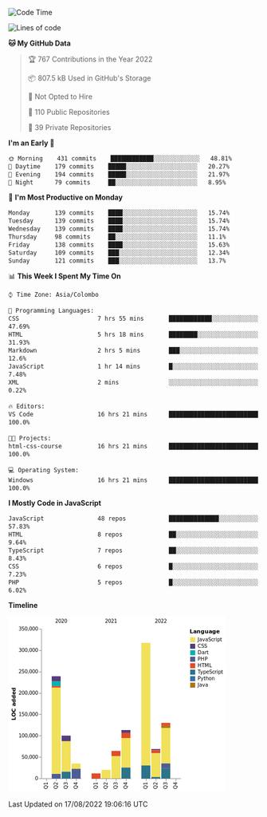 
<!--START_SECTION:waka-->
![Code Time](http://img.shields.io/badge/Code%20Time-632%20hrs%2050%20mins-blue)

![Lines of code](https://img.shields.io/badge/From%20Hello%20World%20I%27ve%20Written-1%20Million%20lines%20of%20code-blue)

**🐱 My GitHub Data** 

> 🏆 767 Contributions in the Year 2022
 > 
> 📦 807.5 kB Used in GitHub's Storage 
 > 
> 🚫 Not Opted to Hire
 > 
> 📜 110 Public Repositories 
 > 
> 🔑 39 Private Repositories  
 > 
**I'm an Early 🐤** 

```text
🌞 Morning    431 commits    ████████████░░░░░░░░░░░░░   48.81% 
🌆 Daytime    179 commits    █████░░░░░░░░░░░░░░░░░░░░   20.27% 
🌃 Evening    194 commits    █████░░░░░░░░░░░░░░░░░░░░   21.97% 
🌙 Night      79 commits     ██░░░░░░░░░░░░░░░░░░░░░░░   8.95%

```
📅 **I'm Most Productive on Monday** 

```text
Monday       139 commits    ████░░░░░░░░░░░░░░░░░░░░░   15.74% 
Tuesday      139 commits    ████░░░░░░░░░░░░░░░░░░░░░   15.74% 
Wednesday    139 commits    ████░░░░░░░░░░░░░░░░░░░░░   15.74% 
Thursday     98 commits     ██░░░░░░░░░░░░░░░░░░░░░░░   11.1% 
Friday       138 commits    ████░░░░░░░░░░░░░░░░░░░░░   15.63% 
Saturday     109 commits    ███░░░░░░░░░░░░░░░░░░░░░░   12.34% 
Sunday       121 commits    ███░░░░░░░░░░░░░░░░░░░░░░   13.7%

```


📊 **This Week I Spent My Time On** 

```text
⌚︎ Time Zone: Asia/Colombo

💬 Programming Languages: 
CSS                      7 hrs 55 mins       ████████████░░░░░░░░░░░░░   47.69% 
HTML                     5 hrs 18 mins       ████████░░░░░░░░░░░░░░░░░   31.93% 
Markdown                 2 hrs 5 mins        ███░░░░░░░░░░░░░░░░░░░░░░   12.6% 
JavaScript               1 hr 14 mins        █░░░░░░░░░░░░░░░░░░░░░░░░   7.48% 
XML                      2 mins              ░░░░░░░░░░░░░░░░░░░░░░░░░   0.22%

🔥 Editors: 
VS Code                  16 hrs 21 mins      █████████████████████████   100.0%

🐱‍💻 Projects: 
html-css-course          16 hrs 21 mins      █████████████████████████   100.0%

💻 Operating System: 
Windows                  16 hrs 21 mins      █████████████████████████   100.0%

```

**I Mostly Code in JavaScript** 

```text
JavaScript               48 repos            ██████████████░░░░░░░░░░░   57.83% 
HTML                     8 repos             ██░░░░░░░░░░░░░░░░░░░░░░░   9.64% 
TypeScript               7 repos             ██░░░░░░░░░░░░░░░░░░░░░░░   8.43% 
CSS                      6 repos             █░░░░░░░░░░░░░░░░░░░░░░░░   7.23% 
PHP                      5 repos             █░░░░░░░░░░░░░░░░░░░░░░░░   6.02%

```


**Timeline**

![Chart not found](https://raw.githubusercontent.com/ccweerasinghe1994/ccweerasinghe1994/master/charts/bar_graph.png) 


 Last Updated on 17/08/2022 19:06:16 UTC
<!--END_SECTION:waka-->
